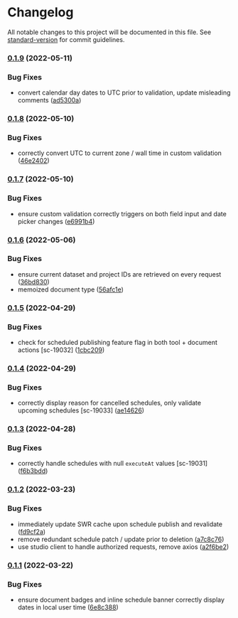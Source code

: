 # Changelog

All notable changes to this project will be documented in this file. See [standard-version](https://github.com/conventional-changelog/standard-version) for commit guidelines.

### [0.1.9](https://github.com/sanity-io/sanity-plugin-scheduled-publishing/compare/v0.1.8...v0.1.9) (2022-05-11)


### Bug Fixes

* convert calendar day dates to UTC prior to validation, update misleading comments ([ad5300a](https://github.com/sanity-io/sanity-plugin-scheduled-publishing/commit/ad5300a013b3c8ac1e9a5843e599efeb1acd1869))

### [0.1.8](https://github.com/sanity-io/sanity-plugin-scheduled-publishing/compare/v0.1.7...v0.1.8) (2022-05-10)


### Bug Fixes

* correctly convert UTC to current zone / wall time in custom validation ([46e2402](https://github.com/sanity-io/sanity-plugin-scheduled-publishing/commit/46e2402dd5952d161e78a5a97c2e56dd529551ad))

### [0.1.7](https://github.com/sanity-io/sanity-plugin-scheduled-publishing/compare/v0.1.6...v0.1.7) (2022-05-10)


### Bug Fixes

* ensure custom validation correctly triggers on both field input and date picker changes ([e6991b4](https://github.com/sanity-io/sanity-plugin-scheduled-publishing/commit/e6991b4945a31bf5e9801dee1f87ecabe6a5bec1))

### [0.1.6](https://github.com/sanity-io/sanity-plugin-scheduled-publishing/compare/v0.1.5...v0.1.6) (2022-05-06)


### Bug Fixes

* ensure current dataset and project IDs are retrieved on every request ([36bd830](https://github.com/sanity-io/sanity-plugin-scheduled-publishing/commit/36bd83086d891fcd401e677dcdee7c16c62f5261))
* memoized document type ([56afc1e](https://github.com/sanity-io/sanity-plugin-scheduled-publishing/commit/56afc1e5feb1ebc119ce3811023972a87f295713))

### [0.1.5](https://github.com/sanity-io/sanity-plugin-scheduled-publishing/compare/v0.1.4...v0.1.5) (2022-04-29)


### Bug Fixes

* check for scheduled publishing feature flag in both tool + document actions [sc-19032] ([1cbc209](https://github.com/sanity-io/sanity-plugin-scheduled-publishing/commit/1cbc209c6366f909fff3b5e0caacbc9718ae755f))

### [0.1.4](https://github.com/sanity-io/sanity-plugin-scheduled-publishing/compare/v0.1.3...v0.1.4) (2022-04-29)


### Bug Fixes

* correctly display reason for cancelled schedules, only validate upcoming schedules [sc-19033] ([ae14626](https://github.com/sanity-io/sanity-plugin-scheduled-publishing/commit/ae14626c0f4b90735eb5c5cc262e2f4990e4cfc7))

### [0.1.3](https://github.com/sanity-io/sanity-plugin-scheduled-publishing/compare/v0.1.2...v0.1.3) (2022-04-28)


### Bug Fixes

* correctly handle schedules with null `executeAt` values [sc-19031] ([f6b3bdd](https://github.com/sanity-io/sanity-plugin-scheduled-publishing/commit/f6b3bdd9bc49e6f74a94c32687b387ae8c762d67))

### [0.1.2](https://github.com/sanity-io/sanity-plugin-scheduled-publishing/compare/v0.1.1...v0.1.2) (2022-03-23)


### Bug Fixes

* immediately update SWR cache upon schedule publish and revalidate ([fd9cf2a](https://github.com/sanity-io/sanity-plugin-scheduled-publishing/commit/fd9cf2a1f9a51d4d5483230f7e78cb11881f70f2))
* remove redundant schedule patch / update prior to deletion ([a7c8c76](https://github.com/sanity-io/sanity-plugin-scheduled-publishing/commit/a7c8c765ed5a004d3bcbd66a0a06e750180d99a3))
* use studio client to handle authorized requests, remove axios ([a2f6be2](https://github.com/sanity-io/sanity-plugin-scheduled-publishing/commit/a2f6be23d0a6b6ee52e616d0534506f487d3603f))

### [0.1.1](https://github.com/sanity-io/sanity-plugin-scheduled-publishing/compare/v0.1.0...v0.1.1) (2022-03-22)


### Bug Fixes

* ensure document badges and inline schedule banner correctly display dates in local user time ([6e8c388](https://github.com/sanity-io/sanity-plugin-scheduled-publishing/commit/6e8c3882fb177567437b47f7569eaa2732a93644))
